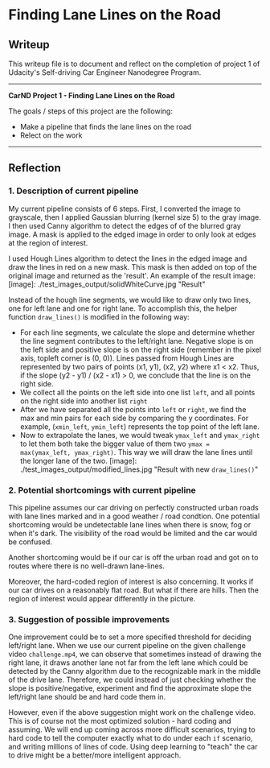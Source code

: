 # **Finding Lane Lines on the Road**

## Writeup

This writeup file is to document and reflect on the completion of
project 1 of Udacity's Self-driving Car Engineer Nanodegree Program. 

---

**CarND Project 1 - Finding Lane Lines on the Road**

The goals / steps of this project are the following:

* Make a pipeline that finds the lane lines on the road
* Relect on the work

---
## Reflection

### 1. Description of current pipeline

My current pipeline consists of 6 steps. First, I converted the image
to grayscale, then I applied Gaussian blurring (kernel size 5) to the 
gray image. I then used Canny algorithm to detect the edges of of the 
blurred gray image. A mask is applied to the edged image in order to 
only look at edges at the region of interest.

I used Hough Lines algorithm to detect the lines in the edged image 
and draw the lines in red on a new mask. This mask is then added on 
top of the original image and returned as the 'result'. An example 
of the result image:
[image]: ./test_images_output/solidWhiteCurve.jpg "Result"

Instead of the hough line segments, we would like to draw only two 
lines, one for left lane and one for right lane. To accomplish this,
the helper function `draw_lines()` is modified in the following way:

* For each line segments, we calculate the slope and determine whether
the line segment contributes to the left/right lane. Negative slope is
on the left side and positive slope is on the right side (remember in 
the pixel axis, topleft corner is (0, 0)). Lines passed from Hough Lines
are represented by two pairs of points (x1, y1), (x2, y2) where x1 < x2.
Thus, if the slope (y2 - y1) / (x2 - x1) > 0, we conclude that the line 
is on the right side. 
* We collect all the points on the left side into one list `left`, and
all points on the right side into another list `right`
* After we have separated all the points into `left` or `right`, we 
find the max and min pairs for each side by comparing the y coordinates.
For example, (`xmin_left`, `ymin_left`) represents the top point of 
the left lane. 
* Now to extrapolate the lanes, we would tweak `ymax_left` and `ymax_right`
to let them both take the bigger value of them two 
`ymax = max(ymax_left, ymax_right)`. This way we will draw the lane lines
until the longer lane of the two. 
[image]: ./test_images_output/modified_lines.jpg "Result with new `draw_lines()`"


### 2. Potential shortcomings with current pipeline

This pipeline assumes our car driving on perfectly constructed urban 
roads with lane lines marked and in a good weather / road condtion.
One potential shortcoming would be undetectable lane lines when there 
is snow, fog or when it's dark. The visibility of the road would be 
limited and the car would be confused. 

Another shortcoming would be if our car is off the urban road and got
on to routes where there is no well-drawn lane-lines. 

Moreover, the hard-coded region of interest is also concerning. It 
works if our car drives on a reasonably flat road. But what if there
are hills. Then the region of interest would appear differently in the 
picture. 

### 3. Suggestion of possible improvements

One improvement could be to set a more specified threshold for
deciding left/right lane. When we use our current pipeline on the
given challenge video `challenge.mp4`, we can observe that sometimes
instead of drawing the right lane, it draws another lane not far
from the left lane which could be detected by the Canny algorithm
due to the recognizable mark in the middle of the drive lane. Therefore,
we could instead of just checking whether the slope is positive/negative,
experiment and find the approximate slope the left/right lane should be 
and hard code them in. 

However, even if the above suggestion might work on the challenge 
video. This is of course not the most optimized solution - hard coding 
and assuming. We will end up coming across more difficult scenarios,
trying to hard code to tell the computer exactly what to do under each
`if` scenario, and writing millions of lines of code. Using deep learning
to "teach" the car to drive might be a better/more intelligent approach. 
